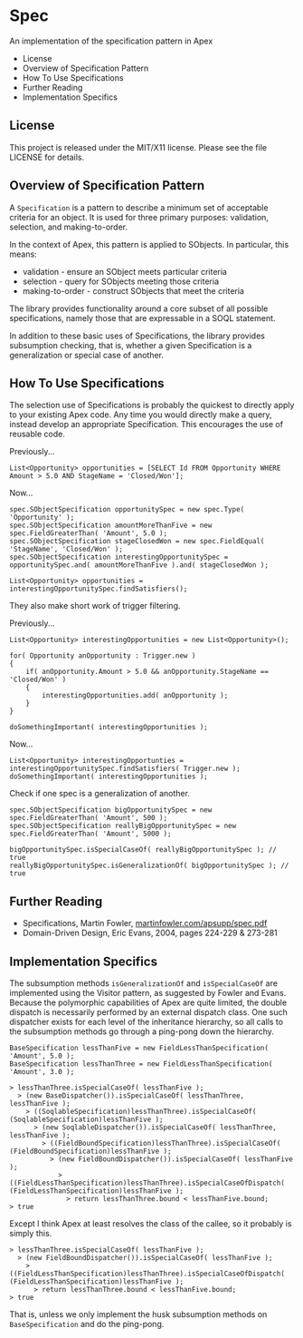 Spec
====

An implementation of the specification pattern in Apex


 * License
 * Overview of Specification Pattern
 * How To Use Specifications
 * Further Reading
 * Implementation Specifics


License
-------

This project is released under the MIT/X11 license.
Please see the file LICENSE for details.

Overview of Specification Pattern
---------------------------------

A `Specification` is a pattern to describe a minimum set of
acceptable criteria for an object.  It is used for three
primary purposes: validation, selection, and making-to-order.

In the context of Apex, this pattern is applied to
SObjects.  In particular, this means:

 * validation - ensure an SObject meets particular criteria
 * selection - query for SObjects meeting those criteria
 * making-to-order - construct SObjects that meet the criteria

The library provides functionality around a core subset
of all possible specifications, namely those that are
expressable in a SOQL statement.

In addition to these basic uses of Specifications, the
library provides subsumption checking, that is, whether
a given Specification is a generalization or special
case of another.

How To Use Specifications
-------------------------

The selection use of Specifications is probably the
quickest to directly apply to your existing Apex code.
Any time you would directly make a query, instead
develop an appropriate Specification.  This encourages
the use of reusable code.

Previously...

	List<Opportunity> opportunities = [SELECT Id FROM Opportunity WHERE Amount > 5.0 AND StageName = 'Closed/Won'];

Now...

	spec.SObjectSpecification opportunitySpec = new spec.Type( 'Opportunity' );
	spec.SObjectSpecification amountMoreThanFive = new spec.FieldGreaterThan( 'Amount', 5.0 );
	spec.SObjectSpecification stageClosedWon = new spec.FieldEqual( 'StageName', 'Closed/Won' );
	spec.SObjectSpecification interestingOpportunitySpec = opportunitySpec.and( amountMoreThanFive ).and( stageClosedWon );

	List<Opportunity> opportunities = interestingOpportunitySpec.findSatisfiers();

They also make short work of trigger filtering.

Previously...

	List<Opportunity> interestingOpportunities = new List<Opportunity>();

	for( Opportunity anOpportunity : Trigger.new )
	{
		if( anOpportunity.Amount > 5.0 && anOpportunity.StageName == 'Closed/Won' )
		{
			interestingOpportunities.add( anOpportunity );
		}
	}

	doSomethingImportant( interestingOpportunities );

Now...

	List<Opportunity> interestingOpportunties = interestingOpportunitySpec.findSatisfiers( Trigger.new );
	doSomethingImportant( interestingOpportunities );

Check if one spec is a generalization of another.

	spec.SObjectSpecification bigOpportunitySpec = new spec.FieldGreaterThan( 'Amount', 500 );
	spec.SObjectSpecification reallyBigOpportunitySpec = new spec.FieldGreaterThan( 'Amount', 5000 );

	bigOpportunitySpec.isSpecialCaseOf( reallyBigOpportunitySpec ); // true
	reallyBigOpportunitySpec.isGeneralizationOf( bigOpportunitySpec ); // true

Further Reading
---------------

 * Specifications, Martin Fowler, [martinfowler.com/apsupp/spec.pdf](http://martinfowler.com/apsupp/spec.pdf)
 * Domain-Driven Design, Eric Evans, 2004, pages 224-229 & 273-281

Implementation Specifics
------------------------

The subsumption methods `isGeneralizationOf` and
`isSpecialCaseOf` are implemented using the Visitor pattern,
as suggested by	Fowler and Evans.  Because the polymorphic
capabilities of Apex are quite limited, the double
dispatch is necessarily performed by an external dispatch
class.  One such dispatcher exists for each level of the
inheritance hierarchy, so all calls to the subsumption
methods go through a ping-pong down the hierarchy.

	BaseSpecification lessThanFive = new FieldLessThanSpecification( 'Amount', 5.0 );
	BaseSpecification lessThanThree = new FieldLessThanSpecification( 'Amount', 3.0 );

	> lessThanThree.isSpecialCaseOf( lessThanFive );
	  > (new BaseDispatcher()).isSpecialCaseOf( lessThanThree, lessThanFive );
	    > ((SoqlableSpecification)lessThanThree).isSpecialCaseOf( (SoqlableSpecification)lessThanFive );
	      > (new SoqlableDispatcher()).isSpecialCaseOf( lessThanThree, lessThanFive );
	        > ((FieldBoundSpecification)lessThanThree).isSpecialCaseOf( (FieldBoundSpecification)lessThanFive );
	          > (new FieldBoundDispatcher()).isSpecialCaseOf( lessThanFive );
	            > ((FieldLessThanSpecification)lessThanThree).isSpecialCaseOfDispatch( (FieldLessThanSpecification)lessThanFive );
	              > return lessThanThree.bound < lessThanFive.bound;
	> true

Except I think Apex at least resolves the class of the
callee, so it probably is simply this.

	> lessThanThree.isSpecialCaseOf( lessThanFive );
	  > (new FieldBoundDispatcher()).isSpecialCaseOf( lessThanFive );
	    > ((FieldLessThanSpecification)lessThanThree).isSpecialCaseOfDispatch( (FieldLessThanSpecification)lessThanFive );
	      > return lessThanThree.bound < lessThanFive.bound;
	> true

That is, unless we only implement the husk subsumption
methods on `BaseSpecification` and do the ping-pong.
